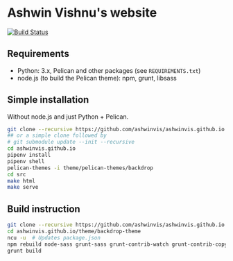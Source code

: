 # Ashwin Vishnu's website

[![Build Status](https://travis-ci.org/ashwinvis/ashwinvis.github.io.svg?branch=master)](https://travis-ci.org/ashwinvis/ashwinvis.github.io)

## Requirements

* Python: 3.x, Pelican and other packages (see `REQUIREMENTS.txt`)
* node.js (to build the Pelican theme): npm, grunt, libsass

## Simple installation

Without node.js and just Python + Pelican.

```sh
git clone --recursive https://github.com/ashwinvis/ashwinvis.github.io.git
## or a simple clone followed by
# git submodule update --init --recursive
cd ashwinvis.github.io
pipenv install
pipenv shell
pelican-themes -i theme/pelican-themes/backdrop
cd src
make html
make serve
```

## Build instruction

```sh
git clone --recursive https://github.com/ashwinvis/ashwinvis.github.io.git
cd ashwinvis.github.io/theme/backdrop-theme
ncu -u  # Updates package.json
npm rebuild node-sass grunt-sass grunt-contrib-watch grunt-contrib-copy grunt  # Optional
grunt build
```
